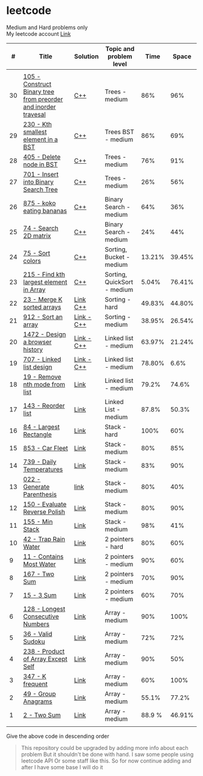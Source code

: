 # leetcode
Medium and Hard problems only \
My leetcode account [Link](https://leetcode.com/Akadil/)

| # | Title | Solution | Topic and problem level | Time | Space |
|---| ----- | -------- | ----------------------- | ---- | ----- |
| |  |  |  |  |  |
| 30 | [105 - Construct Binary tree from preorder and inorder travesal](https://leetcode.com/problems/construct-binary-tree-from-preorder-and-inorder-traversal/description/) | [C++](https://github.com/Akadil/leetcode/blob/main/trees/105_constructTreeFromPreIn.cpp) | Trees - medium | 86% | 96% |
| 29 | [230 - Kth smallest element in a BST](https://leetcode.com/problems/kth-smallest-element-in-a-bst/) | [C++](https://github.com/Akadil/leetcode/blob/main/trees/230_kthSmallestElementInBST.cpp) | Trees BST - medium | 86% | 69% |
| 28 | [405 - Delete node in BST](https://leetcode.com/problems/delete-node-in-a-bst/description/) | [C++](https://github.com/Akadil/leetcode/blob/main/trees/405_deleteNodeInBST.cpp) | Trees - medium | 76% | 91% |
| 27 | [701 - Insert into Binary Search Tree](https://leetcode.com/problems/insert-into-a-binary-search-tree/) | [C++](https://github.com/Akadil/leetcode/blob/main/trees/701_insertIntoBinaryTree.cpp) | Trees - medium | 26% | 56% |
| 26 | [875 - koko eating bananas](https://leetcode.com/problems/koko-eating-bananas/) | [C++](https://github.com/Akadil/leetcode/blob/main/binary_search/875_kokoEatingBananas.cpp) | Binary Search - medium | 64% | 36% |
| 25 | [74 - Search 2D matrix](https://leetcode.com/problems/search-a-2d-matrix/description/) | [C++](https://github.com/Akadil/leetcode/blob/main/binary_search/74_search2DMatrix.cpp) | Binary Search - medium | 24% | 44% |
| 24 | [75 - Sort colors](https://leetcode.com/problems/sort-colors/description/) | [C++](https://github.com/Akadil/leetcode/blob/main/sorting/75_sortColors.cpp) | Sorting, Bucket - medium | 13.21% | 39.45% |
| 23 | [215 - Find kth largest element in Array](https://leetcode.com/problems/kth-largest-element-in-an-array/description/) | [C++](https://github.com/Akadil/leetcode/blob/main/sorting/215_kthLargestElement.cpp) | Sorting, QuickSort - medium | 5.04% | 76.41% |
| 22 | [23 - Merge K sorted arrays](https://leetcode.com/problems/merge-k-sorted-lists/) | [Link C++](https://github.com/Akadil/leetcode/blob/main/sorting/23_mergeKSortedList.cpp) | Sorting - hard | 49.83% | 44.80% |
| 21 | [912 - Sort an array](https://leetcode.com/problems/sort-an-array/) | [Link - C++](https://github.com/Akadil/leetcode/blob/main/sorting/912_sortAnArray.cpp) | Sorting - medium | 38.95% | 26.54% |
| 20 | [1472 - Design a browser history](https://leetcode.com/problems/design-browser-history/description/) | [Link - C++](https://github.com/Akadil/leetcode/blob/main/linked_list/1472_designBrowserHistory.cpp) | Linked list - medium | 63.97% | 21.24% |
| 19 | [707 - Linked list design](https://leetcode.com/problems/design-linked-list/) | [Link - C++](https://github.com/Akadil/leetcode/blob/main/linked_list/707_linkedListDesign.cpp) | Linked list - medium | 78.80% | 6.6% |
| 18 | [19 - Remove nth mode from list](https://leetcode.com/problems/remove-nth-node-from-end-of-list/) | [Link](https://github.com/Akadil/leetcode/blob/main/linkedList/019_removeNNode.py) | Linked list - medium | 79.2% | 74.6% |
| 17 |[143 - Reorder list](https://leetcode.com/problems/reorder-list/) | [Link](https://github.com/Akadil/leetcode/blob/main/linkedList/143_reorderlist.py) | Linked List - medium | 87.8% | 50.3% |
| 16 | [84 - Largest Rectangle](https://leetcode.com/problems/largest-rectangle-in-histogram/description/) | [Link](https://github.com/Akadil/leetcode/blob/main/stack/084_largestRectangle.py) | Stack - hard | 100% | 60% |
| 15 | [853 - Car Fleet](https://leetcode.com/problems/car-fleet/) | [Link](https://github.com/Akadil/leetcode/blob/main/stack/853_carFleet.py) | Stack - medium | 80% | 85% |
| 14 | [739 - Daily Temperatures](https://leetcode.com/problems/daily-temperatures/description/) | [Link](https://github.com/Akadil/leetcode/blob/main/stack/739_dailyTemperatures.py) | Stack - medium | 83% | 90% |
| 13 | [022 - Generate Parenthesis](https://leetcode.com/problems/generate-parentheses/description/) | [link](https://github.com/Akadil/leetcode/blob/main/stack/022_generateParenthesis.py) | Stack - medium | 80% | 40% |
| 12 | [150 - Evaluate Reverse Polish](https://leetcode.com/problems/evaluate-reverse-polish-notation/description/) | [Link](https://github.com/Akadil/leetcode/blob/main/stack/150_evaluateReversePolishNotation.py) | Stack - medium | 80% | 90% |
| 11 | [155 - Min Stack](https://leetcode.com/problems/min-stack/description/) | [Link](https://github.com/Akadil/leetcode/blob/main/stack/155_minStack.py) | Stack - medium | 98% | 41% |
| 10 | [42 - Trap Rain Water](https://leetcode.com/problems/trapping-rain-water/description/) | [Link](https://github.com/Akadil/leetcode/blob/main/2pointers/042_trappingRainWater.py) | 2 pointers - hard | 80% | 60% |
| 9 | [11 - Contains Most Water](https://leetcode.com/problems/container-with-most-water/) | [Link](https://github.com/Akadil/leetcode/blob/main/2pointers/011_containerWithMostWater.py) | 2 pointers - medium | 90% | 60% |
| 8 | [167 - Two Sum](https://leetcode.com/problems/two-sum-input-array-is-sorted/description/) | [Link](https://github.com/Akadil/leetcode/blob/main/arrayHashing/167_twoSu.py) | 2 pointers - medium | 70% | 90% |
| 7 | [15 - 3 Sum](https://leetcode.com/problems/3sum/description/) | [Link](https://github.com/Akadil/leetcode/blob/main/arrayHashing/015_3sum.py) |  2 pointers - medium | 60% | 70% |
| 6 | [128 - Longest Consecutive Numbers](https://leetcode.com/problems/longest-consecutive-sequence/) | [Link](https://github.com/Akadil/leetcode/blob/main/arrayHashing/128_longestConsecutiveSequence.py) | Array - medium | 90% | 100% |
| 5 | [36 - Valid Sudoku](https://leetcode.com/problems/valid-sudoku/) | [Link](https://github.com/Akadil/leetcode/blob/main/arrayHashing/036_validSudoku.py) | Array - medium | 72% | 72% |
| 4 | [238 - Product of Array Except Self](https://leetcode.com/problems/product-of-array-except-self/) | [Link](https://github.com/Akadil/leetcode/blob/main/arrayHashing/238_productArrayExceptSelf.py) | Array - medium | 90% | 50% |
| 3 | [347 - K frequent](https://leetcode.com/problems/top-k-frequent-elements/) | [Link](https://github.com/Akadil/leetcode/blob/main/arrayHashing/347_topKFrequentElements.py) | Array - medium | 60% | 100% |
| 2 | [49 - Group Anagrams](https://leetcode.com/problems/group-anagrams/) | [Link](https://github.com/Akadil/leetcode/blob/main/arrayHashing/049_groupAnagrams.py) | Array - medium | 55.1% | 77.2% | 
| 1 | [2 - Two Sum](https://leetcode.com/problems/add-two-numbers/) | [Link](https://github.com/Akadil/leetcode/blob/main/arrayHashing/002_addTwoNumbers.py) | Array - medium | 88.9 % | 46.91% |
| |  |  |  |  |  |

Give the above code in descending order




> This repository could be upgraded by adding more info about each problem 
> But it shouldn't be done with hand. I saw some people using leetcode API 
> Or some staff like this. So for now continue adding and after I have some 
> base I will do it
